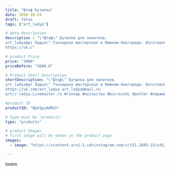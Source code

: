 ```yaml
---
title: "Штоф Бутылка"
date: 2018-10-24
draft: false
tags: ["art_ladya"]

# meta description
description : "\"Штоф\" Бутылка для напитков. 
art_ladyaАрт Ладья\" Гончарная мастерская в Нижнем Новгороде. Изготовление керамики и мастер//-классы по обучению. 
https://vk.c"

# product Price
price: "3000"
priceBefore: "3600.0"

# Product Short Description
shortDescription: "\"Штоф\" Бутылка для напитков. 
art_ladyaАрт Ладья\" Гончарная мастерская в Нижнем Новгороде. Изготовление керамики и мастер//-классы по обучению. 
https://vk.com/art_ladya art_ladya@mail.ru 
art//-ladya.Livemaster.ru #гончар #исскуство #bccrecndj #potter #керамикадляинтерьера #керамикаручнаяработа #гончарнаямастерская #керамиканазаказ #handmade #посудаизглины #керамика #гончарнаяпосуда #эксклюзивнаякерамика #painter #dishes #ceramicar #подарки #claygoods #restaurant #earthenware #ceramic #design #bottle #gifts #decanter #ceramicart #бутылки #штоф #clay #авторскаякерамика"

#product ID
productID: "BpU1piAAMih"

# type must be "products"
type: "products"

# product Images
# first image will be shown in the product page
images:
  - image: "https://scontent-arn2-1.cdninstagram.com/v/t51.2885-15/e35/43353634_1877126265741201_977050783456492582_n.jpg?se=7&tp=1&_nc_ht=scontent-arn2-1.cdninstagram.com&_nc_cat=109&_nc_ohc=Pztqsxc2eG4AX-oW_IJ&ccb=7-4&oh=47221f3469deadca20648f8166e94d2c&oe=60835D4C&_nc_sid=86f79a&ig_cache_key=MTg5NzM3NzI5MzUwMDcyOTUwNQ%3D%3D.2-ccb7-4"

---
```

lorem
